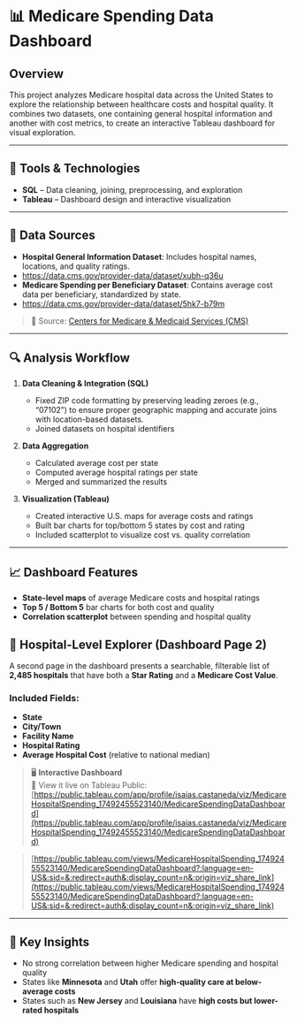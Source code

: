# 📊 Medicare Spending Data Dashboard

## Overview
This project analyzes Medicare hospital data across the United States to explore the relationship between healthcare costs and hospital quality. It combines two datasets, one containing general hospital information and another with cost metrics, to create an interactive Tableau dashboard for visual exploration.

---

## 🧰 Tools & Technologies
- **SQL** – Data cleaning, joining, preprocessing, and exploration  
- **Tableau** – Dashboard design and interactive visualization  

---

## 📂 Data Sources
- **Hospital General Information Dataset**: Includes hospital names, locations, and quality ratings.
- https://data.cms.gov/provider-data/dataset/xubh-q36u
- **Medicare Spending per Beneficiary Dataset**: Contains average cost data per beneficiary, standardized by state.
- https://data.cms.gov/provider-data/dataset/5hk7-b79m


> 📌 Source: [Centers for Medicare & Medicaid Services (CMS)](https://data.cms.gov)

---

## 🔍 Analysis Workflow
1. **Data Cleaning & Integration (SQL)**
   - Fixed ZIP code formatting by preserving leading zeroes (e.g., “07102”) to ensure proper geographic mapping and accurate joins with location-based datasets.
   - Joined datasets on hospital identifiers

2. **Data Aggregation**
   - Calculated average cost per state
   - Computed average hospital ratings per state
   - Merged and summarized the results

3. **Visualization (Tableau)**
   - Created interactive U.S. maps for average costs and ratings
   - Built bar charts for top/bottom 5 states by cost and rating
   - Included scatterplot to visualize cost vs. quality correlation

---

## 📈 Dashboard Features
- **State-level maps** of average Medicare costs and hospital ratings
- **Top 5 / Bottom 5** bar charts for both cost and quality
- **Correlation scatterplot** between spending and hospital quality

## 🏥 Hospital-Level Explorer (Dashboard Page 2)
A second page in the dashboard presents a searchable, filterable list of **2,485 hospitals** that have both a **Star Rating** and a **Medicare Cost Value**.

### Included Fields:
- **State**
- **City/Town**
- **Facility Name**
- **Hospital Rating**
- **Average Hospital Cost** (relative to national median)

> 🖥️ **Interactive Dashboard**  
> 📌 View it live on Tableau Public:  
> [https://public.tableau.com/app/profile/isaias.castaneda/viz/MedicareHospitalSpending_17492455523140/MedicareSpendingDataDashboard](https://public.tableau.com/app/profile/isaias.castaneda/viz/MedicareHospitalSpending_17492455523140/MedicareSpendingDataDashboard)

> [https://public.tableau.com/views/MedicareHospitalSpending_17492455523140/MedicareSpendingDataDashboard?:language=en-US&:sid=&:redirect=auth&:display_count=n&:origin=viz_share_link](https://public.tableau.com/views/MedicareHospitalSpending_17492455523140/MedicareSpendingDataDashboard?:language=en-US&:sid=&:redirect=auth&:display_count=n&:origin=viz_share_link)


---

## 🧠 Key Insights
- No strong correlation between higher Medicare spending and hospital quality
- States like **Minnesota** and **Utah** offer **high-quality care at below-average costs**
- States such as **New Jersey** and **Louisiana** have **high costs but lower-rated hospitals**
